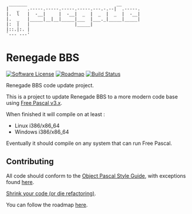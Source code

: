      _______                                  __
    |   _   .-----.-----.-----.-----.---.-.--|  .-----.
    |.  l   |  -__|     |  -__|  _  |  _  |  _  |  -__|
    |.  _   |_____|__|__|_____|___  |___._|_____|_____|
    |:  |   |                 |_____|
    |::.|:. |
    `--- ---'

# Renegade BBS

[![Software License](https://img.shields.io/badge/License-GPL3-blue.svg?style=flat-square)](LICENSE)
[![Roadmap](https://img.shields.io/badge/Build_-_Not_Ready-blue.svg?style=flat-square)](../../wiki/Roadmap)
[![Build Status](https://travis-ci.org/renegadebbs/renegade.svg?branch=2.0.x)](https://travis-ci.org/renegadebbs/renegade)

Renegade BBS code update project.

This is a project to update Renegade BBS to a more modern code base using [Free Pascal v3.x](http://freepascal.org/ "Free Pascal").

When finished it will compile on at least :
* Linux i386/x86_64
* Windows i386/x86_64

Eventually it should compile on any system that can run Free Pascal.

## Contributing

All code should conform to the [Object Pascal Style Guide](http://edn.embarcadero.com/article/10280 "Object Pascal Style Guide"), with exceptions found [here](http://rgbbs.net/yYEpJ "Style Guide").

[Shrink your code (or die refactoring)](http://webagility.com/posts/shrink-your-code-or-die-refactoring "Shrink your code (or die refactoring)").

You can follow the roadmap [here](../../wiki/Roadmap "Roadmap").

